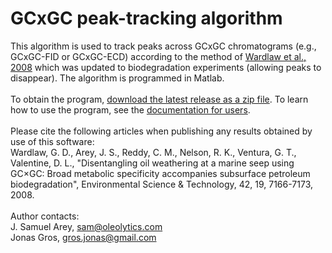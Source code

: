 # GCxGC peak-tracking algorithm
This algorithm is used to track peaks across GCxGC chromatograms (e.g., GCxGC-FID or GCxGC-ECD) according to the method of 
<a href="https://pubs.acs.org/doi/10.1021/es8013908">Wardlaw et al., 2008</a> which was updated to biodegradation experiments (allowing peaks to disappear). The algorithm
is programmed in Matlab.
<br><br>To obtain the program, <a href="https://github.com/jgros/GCxGC-peak-tracking/releases/latest">download 
the latest release as a zip file</a>.
To learn how to use the program, see the 
<a href="https://github.com/jgros/GCxGC-peak-tracking/raw/master/Documentation%20for%20users.pdf">documentation for users</a>.
<br><br>Please cite the following articles when publishing any results obtained by use of this software:
<br>Wardlaw, G. D., Arey, J. S., Reddy, C. M., Nelson, R. K., Ventura, G. T., Valentine, D. L., "Disentangling oil weathering at a marine seep using GC×GC: Broad metabolic specificity accompanies subsurface petroleum biodegradation", Environmental Science & Technology, 42, 19, 7166-7173, 2008.
<br><br> Author contacts:
<br>J. Samuel Arey, sam@oleolytics.com
<br>Jonas Gros, gros.jonas@gmail.com
